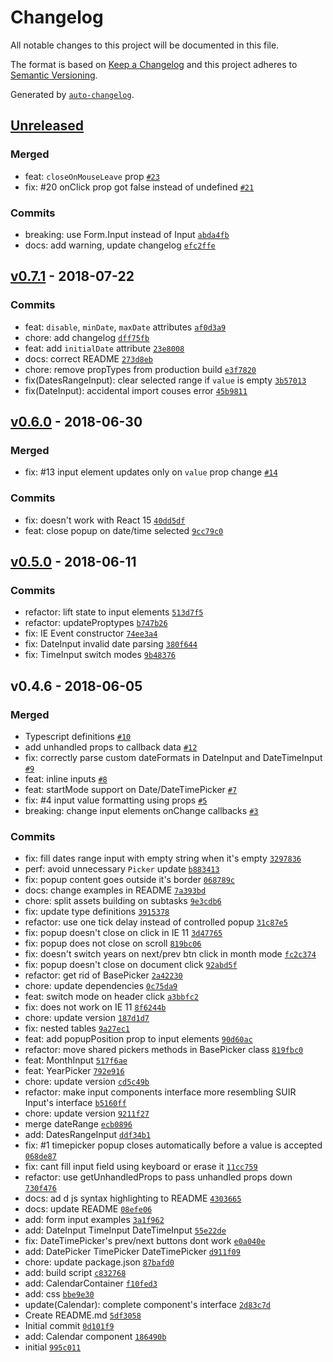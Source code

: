 # Changelog

All notable changes to this project will be documented in this file.

The format is based on [Keep a Changelog](http://keepachangelog.com/en/1.0.0/)
and this project adheres to [Semantic Versioning](http://semver.org/spec/v2.0.0.html).

Generated by [`auto-changelog`](https://github.com/CookPete/auto-changelog).

## [Unreleased](https://github.com/arfedulov/semantic-ui-calendar-react/compare/v0.7.1...HEAD)

### Merged

- feat: `closeOnMouseLeave` prop [`#23`](https://github.com/arfedulov/semantic-ui-calendar-react/pull/23)
- fix: #20 onClick prop got false instead of undefined [`#21`](https://github.com/arfedulov/semantic-ui-calendar-react/pull/21)

### Commits

- breaking: use Form.Input instead of Input [`abda4fb`](https://github.com/arfedulov/semantic-ui-calendar-react/commit/abda4fb9059dc68ec09da3072e3e1d86463d58b1)
- docs: add warning, update changelog [`efc2ffe`](https://github.com/arfedulov/semantic-ui-calendar-react/commit/efc2ffee59023008f93a398444cfe2a4553833dc)

## [v0.7.1](https://github.com/arfedulov/semantic-ui-calendar-react/compare/v0.6.0...v0.7.1) - 2018-07-22

### Commits

- feat: `disable`, `minDate`, `maxDate` attributes [`af0d3a9`](https://github.com/arfedulov/semantic-ui-calendar-react/commit/af0d3a91933903f5fc82fee83e5a0499f44f544f)
- chore: add changelog [`dff75fb`](https://github.com/arfedulov/semantic-ui-calendar-react/commit/dff75fb49e82aedbf6a00d33b71f8d353a96f820)
- feat: add `initialDate` attribute [`23e8008`](https://github.com/arfedulov/semantic-ui-calendar-react/commit/23e800851716e0645451c99f2e0084937747a4c6)
- docs: correct README [`273d8eb`](https://github.com/arfedulov/semantic-ui-calendar-react/commit/273d8eb576e3664b5de7ebd837a53b78c0d9a86a)
- chore: remove propTypes from production build [`e3f7820`](https://github.com/arfedulov/semantic-ui-calendar-react/commit/e3f782017cafdf7b032054594d124ec45cab2343)
- fix(DatesRangeInput): clear selected range if `value` is empty [`3b57013`](https://github.com/arfedulov/semantic-ui-calendar-react/commit/3b57013f3f8bd56092c7612f965894f4efc5109e)
- fix(DateInput): accidental import couses error [`45b9811`](https://github.com/arfedulov/semantic-ui-calendar-react/commit/45b9811e6f780d4df4170bc0aca3ab3171f4539f)

## [v0.6.0](https://github.com/arfedulov/semantic-ui-calendar-react/compare/v0.5.0...v0.6.0) - 2018-06-30

### Merged

- fix: #13 input element updates only on `value` prop change [`#14`](https://github.com/arfedulov/semantic-ui-calendar-react/pull/14)

### Commits

- fix: doesn't work with React 15 [`40dd5df`](https://github.com/arfedulov/semantic-ui-calendar-react/commit/40dd5df41396c38f2edeb1493ff6c25748835f7e)
- feat: close popup on date/time selected [`9cc79c0`](https://github.com/arfedulov/semantic-ui-calendar-react/commit/9cc79c0c9802425f95828173a56d57160faabc4e)

## [v0.5.0](https://github.com/arfedulov/semantic-ui-calendar-react/compare/v0.4.6...v0.5.0) - 2018-06-11

### Commits

- refactor: lift state to input elements [`513d7f5`](https://github.com/arfedulov/semantic-ui-calendar-react/commit/513d7f53b03c683cb8b47515f90cd5490314719e)
- refactor: updateProptypes [`b747b26`](https://github.com/arfedulov/semantic-ui-calendar-react/commit/b747b26c3ec577f9562480d72a915ff0d6362769)
- fix: IE Event constructor [`74ee3a4`](https://github.com/arfedulov/semantic-ui-calendar-react/commit/74ee3a42d26ebb2ef5ade78fd69323de21b1c2de)
- fix: DateInput invalid date parsing [`380f644`](https://github.com/arfedulov/semantic-ui-calendar-react/commit/380f644b519d6e595e49f1a28c423ff819810773)
- fix: TimeInput switch modes [`9b48376`](https://github.com/arfedulov/semantic-ui-calendar-react/commit/9b48376d8a0ddcc456cfa31ab12628765b89986f)

## v0.4.6 - 2018-06-05

### Merged

- Typescript definitions [`#10`](https://github.com/arfedulov/semantic-ui-calendar-react/pull/10)
- add unhandled props to callback data [`#12`](https://github.com/arfedulov/semantic-ui-calendar-react/pull/12)
- fix: correctly parse custom dateFormats in DateInput and DateTimeInput [`#9`](https://github.com/arfedulov/semantic-ui-calendar-react/pull/9)
- feat: inline inputs [`#8`](https://github.com/arfedulov/semantic-ui-calendar-react/pull/8)
- feat: startMode support on Date/DateTimePicker [`#7`](https://github.com/arfedulov/semantic-ui-calendar-react/pull/7)
- fix: #4 input value formatting using props [`#5`](https://github.com/arfedulov/semantic-ui-calendar-react/pull/5)
- breaking: change input elements onChange callbacks [`#3`](https://github.com/arfedulov/semantic-ui-calendar-react/pull/3)

### Commits

- fix: fill dates range input with empty string when it's empty [`3297836`](https://github.com/arfedulov/semantic-ui-calendar-react/commit/3297836dcd77e95678ea8283503c384765bcff33)
- perf: avoid unnecessary `Picker` update [`b883413`](https://github.com/arfedulov/semantic-ui-calendar-react/commit/b8834139e5870d00db031093f057bf7f4ff14aeb)
- fix: popup content goes outside it's border [`068789c`](https://github.com/arfedulov/semantic-ui-calendar-react/commit/068789c4c00b01e21d3c64e8e2a023da39d6a3da)
- docs: change examples in README [`7a393bd`](https://github.com/arfedulov/semantic-ui-calendar-react/commit/7a393bd8893439582f7a6c08900602cc7ab16548)
- chore: split assets building on subtasks [`9e3cdb6`](https://github.com/arfedulov/semantic-ui-calendar-react/commit/9e3cdb6e4e77959aed25df318f62b628e2051171)
- fix: update type definitions [`3915378`](https://github.com/arfedulov/semantic-ui-calendar-react/commit/39153786771330a6cd4362723bcfc0c8be1b9787)
- refactor: use one tick delay instead of controlled popup [`31c87e5`](https://github.com/arfedulov/semantic-ui-calendar-react/commit/31c87e583396cc3ebd5b8ed3ea9fb89aec6e3300)
- fix: popup doesn't close on click in IE 11 [`3d47765`](https://github.com/arfedulov/semantic-ui-calendar-react/commit/3d4776518d2d96caef4880f745802f6544234a8e)
- fix: popup does not close  on scroll [`819bc06`](https://github.com/arfedulov/semantic-ui-calendar-react/commit/819bc06f337145763149ce113a88d84de567a44b)
- fix: doesn't switch years on next/prev btn click in month mode [`fc2c374`](https://github.com/arfedulov/semantic-ui-calendar-react/commit/fc2c374c04baca6072562e93e3960032e9acc2ba)
- fix: popup doesn't close on document click [`92abd5f`](https://github.com/arfedulov/semantic-ui-calendar-react/commit/92abd5f62ba28061a60d25089c73cd9e0b0b730a)
- refactor: get rid of BasePicker [`2a42230`](https://github.com/arfedulov/semantic-ui-calendar-react/commit/2a42230ce0e77953aafbbe61da9bd147ac25a92d)
- chore: update dependencies [`0c75da9`](https://github.com/arfedulov/semantic-ui-calendar-react/commit/0c75da901f4144408d176cd8b9e6ff8209adfc74)
- feat: switch mode on header click [`a3bbfc2`](https://github.com/arfedulov/semantic-ui-calendar-react/commit/a3bbfc24aa231c3bdc550feb481148ab91265a4c)
- fix: does not work on IE 11 [`8f6244b`](https://github.com/arfedulov/semantic-ui-calendar-react/commit/8f6244bdefa5cacbef686a218879ad8b91773577)
- chore: update version [`187d1d7`](https://github.com/arfedulov/semantic-ui-calendar-react/commit/187d1d70ff5239c9a84e986abfc07269542c0ab6)
- fix: nested tables [`9a27ec1`](https://github.com/arfedulov/semantic-ui-calendar-react/commit/9a27ec146a0bff0c10cfe525bc3b936dce2ec22a)
- feat: add popupPosition prop to input elements [`90d60ac`](https://github.com/arfedulov/semantic-ui-calendar-react/commit/90d60ac15b78bf763373192e5528656002c698b2)
- refactor: move shared pickers methods in BasePicker class [`819fbc0`](https://github.com/arfedulov/semantic-ui-calendar-react/commit/819fbc045a60778baeabd3c0b602cf0ca9da0881)
- feat: MonthInput [`517f6ae`](https://github.com/arfedulov/semantic-ui-calendar-react/commit/517f6aef0b1daed8219a3ea297e117036677b986)
- feat: YearPicker [`792e916`](https://github.com/arfedulov/semantic-ui-calendar-react/commit/792e91655a001e440b348d3514eae4798e8020f3)
- chore: update version [`cd5c49b`](https://github.com/arfedulov/semantic-ui-calendar-react/commit/cd5c49b386b955bca4cdad26f0efc2fa33657592)
- refactor: make input components interface more resembling SUIR Input's interface [`b5160ff`](https://github.com/arfedulov/semantic-ui-calendar-react/commit/b5160ffdae0d8667eea691f77490fdc74077b1a2)
- chore: update version [`9211f27`](https://github.com/arfedulov/semantic-ui-calendar-react/commit/9211f275af19ab4a26e942762bdb5b3fe8532157)
- merge dateRange [`ecb0896`](https://github.com/arfedulov/semantic-ui-calendar-react/commit/ecb0896b8044504d91932a0ca31649abbce2981c)
- add: DatesRangeInput [`ddf34b1`](https://github.com/arfedulov/semantic-ui-calendar-react/commit/ddf34b182ab8cf649ea77fd95005f5979e33ffda)
- fix: #1 timepicker popup closes automatically before a value is accepted [`068de87`](https://github.com/arfedulov/semantic-ui-calendar-react/commit/068de872cdb398ef0e7e5317b67caa8ccf8359f6)
- fix: cant fill input field using keyboard or erase it [`11cc759`](https://github.com/arfedulov/semantic-ui-calendar-react/commit/11cc759ad1d45fce290837322939fd14d52aa3b3)
- refactor: use getUnhandledProps to pass unhandled props down [`730f476`](https://github.com/arfedulov/semantic-ui-calendar-react/commit/730f476bd8fbbb5b8f7b711d14f02d8016bd524b)
- docs: ad d js syntax highlighting to README [`4303665`](https://github.com/arfedulov/semantic-ui-calendar-react/commit/430366526aa558d5921ee76c996d37211f626982)
- docs: update README [`08efe06`](https://github.com/arfedulov/semantic-ui-calendar-react/commit/08efe06dbfa1b1f41ccf50cfa1180f69206f128d)
- add: form input examples [`3a1f962`](https://github.com/arfedulov/semantic-ui-calendar-react/commit/3a1f962d0904f8439fde06b5d508e10d676916e9)
- add: DateInput TimeInput DateTimeInput [`55e22de`](https://github.com/arfedulov/semantic-ui-calendar-react/commit/55e22deaed3afd0aab81238b63d6c593ad105049)
- fix: DateTimePicker's prev/next buttons dont work [`e0a040e`](https://github.com/arfedulov/semantic-ui-calendar-react/commit/e0a040e7ecf7e907684e19f8d23d544b0ca88fdd)
- add: DatePicker TimePicker DateTimePicker [`d911f09`](https://github.com/arfedulov/semantic-ui-calendar-react/commit/d911f090f71e56a2c785404291cb85ce16379ef4)
- chore: update package.json [`87bafd0`](https://github.com/arfedulov/semantic-ui-calendar-react/commit/87bafd06b592dfd688389da1ab076f57aa4e7d78)
- add: build script [`c832768`](https://github.com/arfedulov/semantic-ui-calendar-react/commit/c83276876589b2ba96523f9284b3664c80f10e40)
- add: CalendarContainer [`f10fed3`](https://github.com/arfedulov/semantic-ui-calendar-react/commit/f10fed3f56ac5f6bdd73fc3b1e9940f37d1967c9)
- add: css [`bbe9e30`](https://github.com/arfedulov/semantic-ui-calendar-react/commit/bbe9e3011e0462acb0865352759e49fbf53838ac)
- update(Calendar): complete component's interface [`2d83c7d`](https://github.com/arfedulov/semantic-ui-calendar-react/commit/2d83c7dc2384d61efebb98555af722fb7152e86a)
- Create README.md [`5df3058`](https://github.com/arfedulov/semantic-ui-calendar-react/commit/5df3058b02b36e79d6f7b12eb8d3729a4b506341)
- Initial commit [`0d101f9`](https://github.com/arfedulov/semantic-ui-calendar-react/commit/0d101f97eef7df1630eb7839131ce962f945b8fc)
- add: Calendar component [`186490b`](https://github.com/arfedulov/semantic-ui-calendar-react/commit/186490b52febf12d65ba834e5945764eb3c17adf)
- initial [`995c011`](https://github.com/arfedulov/semantic-ui-calendar-react/commit/995c01189426ebc5db2ade83edfeb27745699bbe)
